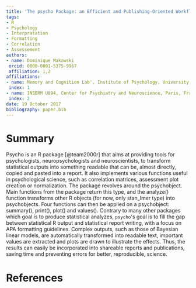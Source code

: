 ```yaml
---
title: 'The psycho Package: an Efficient and Publishing-Oriented Workflow for Psychological Science'
tags:
- R
- Psychology
- Interpratation
- Formatting
- Correlation
- Assessement
authors:
- name: Dominique Makowski
 orcid: 0000-0001-5375-9967
 affiliation: 1,2
affiliations:
- name: Memory and Cognition Lab', Institute of Psychology, University of Sorbonne Paris Cité, France
 index: 1
- name: INSERM U894, Center for Psychiatry and Neuroscience, Paris, France
 index: 2
date: 19 October 2017
bibliography: paper.bib
---
```


# Summary

Psycho is an R package [@team2000r] that aims at providing tools for psychologists, neuropsychologists and neuroscientists, to transform statistical outputs into something readable that can be, almost directly, copied and pasted into a report. It also implements various functions useful in psychological science, such as correlation matrices, assessment plot creation or normalization. The package revolves around the psychobject. Main functions from the package return this type, and the analyze() function transforms other R objects (for now, only stan_lmer type) into psychobjects. Four functions can then be applied on a psychobject: summary(), print(), plot() and values(). Contrary to many other packages which goal is to produce statistical analyzes, `psycho`'s goal is to fill the gap between statistical R output and statistical report writing, with a focus on APA formatting guidelines. Complex outputs, such as those of Bayesian linear models, are automatically transformed into readable text, important values are extracted and plots are drawn to illustrate the effects. Thus, the results can easily be incorporated into shareable reports and publications, saving time and preventing errors for better, reproducible, science. 
  
# References